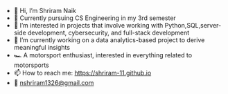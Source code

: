 - 👋 Hi, I’m Shriram Naik
- 🏫 Currently pursuing CS Engineering in my 3rd semester
- 👀 I’m interested in projects that involve working with Python,SQL,server-side development, cybersecurity, and full-stack development
- 🌱 I’m currently working on a data analytics-based project to derive meaningful insights
- 🏎️ A motorsport enthusiast, interested in everything related to motorsports
- 📫 How to reach me: https://shriram-11.github.io
- 📧 nshriram1326@gmail.com
<!---
Shriram-11/Shriram-11 is a ✨ special ✨ repository because its `README.md` (this file) appears on your GitHub profile.
You can click the Preview link to take a look at your changes.
--->
